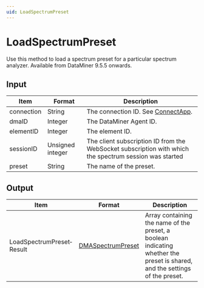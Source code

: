 ```yaml
---
uid: LoadSpectrumPreset
---
```


# LoadSpectrumPreset

Use this method to load a spectrum preset for a particular spectrum analyzer. Available from DataMiner 9.5.5 onwards.

## Input

| Item       | Format           | Description                                                                                            |
|------------|------------------|--------------------------------------------------------------------------------------------------------|
| connection | String           | The connection ID. See [ConnectApp](xref:ConnectApp).                       |
| dmaID      | Integer          | The DataMiner Agent ID.                                                                                |
| elementID  | Integer          | The element ID.                                                                                        |
| sessionID  | Unsigned integer | The client subscription ID from the WebSocket subscription with which the spectrum session was started |
| preset     | String           | The name of the preset.                                                                                |

## Output

| Item | Format | Description |
|--|--|--|
| LoadSpectrumPreset­Result | [DMASpectrumPreset](xref:DMASpectrumPreset) | Array containing the name of the preset, a boolean indicating whether the preset is shared, and the settings of the preset. |
